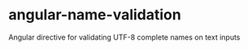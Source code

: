 angular-name-validation
=======================

Angular directive for validating UTF-8 complete names on text inputs
